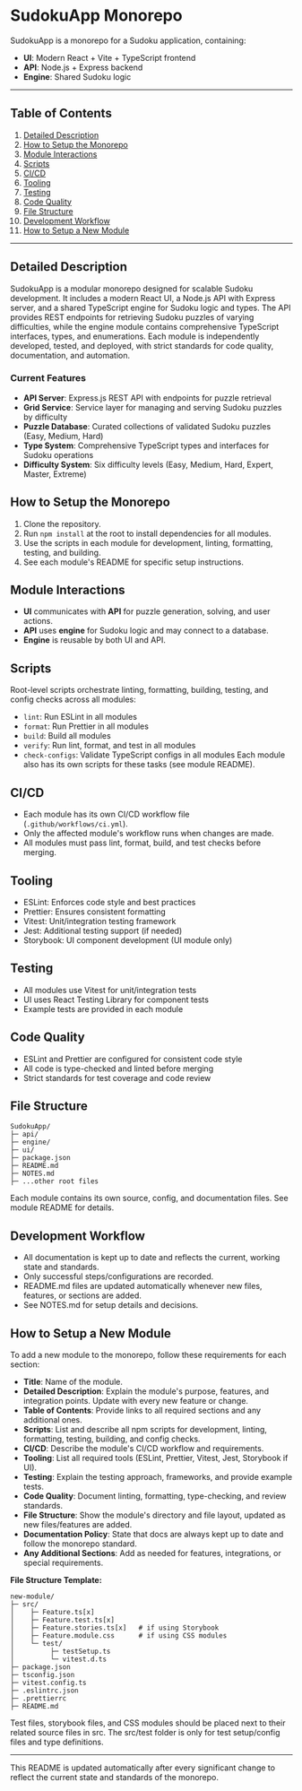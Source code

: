 # SudokuApp Monorepo

SudokuApp is a monorepo for a Sudoku application, containing:
- **UI**: Modern React + Vite + TypeScript frontend
- **API**: Node.js + Express backend
- **Engine**: Shared Sudoku logic

---

## Table of Contents
1. [Detailed Description](#detailed-description)
2. [How to Setup the Monorepo](#how-to-setup-the-monorepo)
3. [Module Interactions](#module-interactions)
4. [Scripts](#scripts)
5. [CI/CD](#cicd)
6. [Tooling](#tooling)
7. [Testing](#testing)
8. [Code Quality](#code-quality)
9. [File Structure](#file-structure)
10. [Development Workflow](#development-workflow)
11. [How to Setup a New Module](#how-to-setup-a-new-module)

---

## Detailed Description
SudokuApp is a modular monorepo designed for scalable Sudoku development. It includes a modern React UI, a Node.js API with Express server, and a shared TypeScript engine for Sudoku logic and types. The API provides REST endpoints for retrieving Sudoku puzzles of varying difficulties, while the engine module contains comprehensive TypeScript interfaces, types, and enumerations. Each module is independently developed, tested, and deployed, with strict standards for code quality, documentation, and automation.

### Current Features
- **API Server**: Express.js REST API with endpoints for puzzle retrieval
- **Grid Service**: Service layer for managing and serving Sudoku puzzles by difficulty
- **Puzzle Database**: Curated collections of validated Sudoku puzzles (Easy, Medium, Hard)
- **Type System**: Comprehensive TypeScript types and interfaces for Sudoku operations
- **Difficulty System**: Six difficulty levels (Easy, Medium, Hard, Expert, Master, Extreme)

## How to Setup the Monorepo
1. Clone the repository.
2. Run `npm install` at the root to install dependencies for all modules.
3. Use the scripts in each module for development, linting, formatting, testing, and building.
4. See each module's README for specific setup instructions.

## Module Interactions
- **UI** communicates with **API** for puzzle generation, solving, and user actions.
- **API** uses **engine** for Sudoku logic and may connect to a database.
- **Engine** is reusable by both UI and API.

## Scripts
Root-level scripts orchestrate linting, formatting, building, testing, and config checks across all modules:
- `lint`: Run ESLint in all modules
- `format`: Run Prettier in all modules
- `build`: Build all modules
- `verify`: Run lint, format, and test in all modules
- `check-configs`: Validate TypeScript configs in all modules
Each module also has its own scripts for these tasks (see module README).

## CI/CD
- Each module has its own CI/CD workflow file (`.github/workflows/ci.yml`).
- Only the affected module's workflow runs when changes are made.
- All modules must pass lint, format, build, and test checks before merging.

## Tooling
- ESLint: Enforces code style and best practices
- Prettier: Ensures consistent formatting
- Vitest: Unit/integration testing framework
- Jest: Additional testing support (if needed)
- Storybook: UI component development (UI module only)

## Testing
- All modules use Vitest for unit/integration tests
- UI uses React Testing Library for component tests
- Example tests are provided in each module

## Code Quality
- ESLint and Prettier are configured for consistent code style
- All code is type-checked and linted before merging
- Strict standards for test coverage and code review

## File Structure
```
SudokuApp/
├─ api/
├─ engine/
├─ ui/
├─ package.json
├─ README.md
├─ NOTES.md
├─ ...other root files
```
Each module contains its own source, config, and documentation files. See module README for details.

## Development Workflow
- All documentation is kept up to date and reflects the current, working state and standards.
- Only successful steps/configurations are recorded.
- README.md files are updated automatically whenever new files, features, or sections are added.
- See NOTES.md for setup details and decisions.

## How to Setup a New Module
To add a new module to the monorepo, follow these requirements for each section:

- **Title**: Name of the module.
- **Detailed Description**: Explain the module's purpose, features, and integration points. Update with every new feature or change.
- **Table of Contents**: Provide links to all required sections and any additional ones.
- **Scripts**: List and describe all npm scripts for development, linting, formatting, testing, building, and config checks.
- **CI/CD**: Describe the module's CI/CD workflow and requirements.
- **Tooling**: List all required tools (ESLint, Prettier, Vitest, Jest, Storybook if UI).
- **Testing**: Explain the testing approach, frameworks, and provide example tests.
- **Code Quality**: Document linting, formatting, type-checking, and review standards.
- **File Structure**: Show the module's directory and file layout, updated as new files/features are added.
- **Documentation Policy**: State that docs are always kept up to date and follow the monorepo standard.
- **Any Additional Sections**: Add as needed for features, integrations, or special requirements.

**File Structure Template:**
```
new-module/
├─ src/
│    ├─ Feature.ts[x]
│    ├─ Feature.test.ts[x]
│    ├─ Feature.stories.ts[x]   # if using Storybook
│    ├─ Feature.module.css      # if using CSS modules
│    └─ test/
│         ├─ testSetup.ts
│         └─ vitest.d.ts
├─ package.json
├─ tsconfig.json
├─ vitest.config.ts
├─ .eslintrc.json
├─ .prettierrc
├─ README.md
```
Test files, storybook files, and CSS modules should be placed next to their related source files in src. The src/test folder is only for test setup/config files and type definitions.

---

This README is updated automatically after every significant change to reflect the current state and standards of the monorepo.
